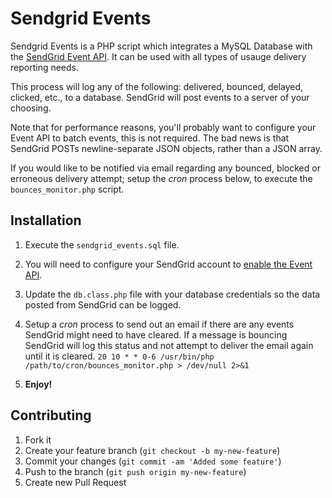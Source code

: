 # Sendgrid Events

Sendgrid Events is a PHP script which integrates a MySQL Database with the
[SendGrid Event API](http://docs.sendgrid.com/documentation/api/event-api/). It can be used with all types of usauge delivery reporting needs.

This process will log any of the following: delivered, bounced, delayed, clicked, etc., to a database. SendGrid will post events to a server of your choosing.

Note that for performance reasons, you'll probably want to configure your Event API to batch events, this is not required. The bad news is that SendGrid POSTs newline-separate JSON objects, rather than a JSON array.

If you would like to be notified via email regarding any bounced, blocked or erroneous delivery attempt; setup the _cron_ process below, to execute the ```bounces_monitor.php``` script.  


## Installation

1. Execute the ```sendgrid_events.sql``` file.

2. You will need to configure your SendGrid account to [enable the Event API](http://sendgrid.com/docs/API_Reference/Webhooks/event.html).

3. Update the ```db.class.php``` file with your database credentials so the data posted from SendGrid can be logged.

4. Setup a _cron_ process to send out an email if there are any events SendGrid might need to have cleared. If a message is bouncing SendGrid will log this status and not attempt to deliver the email again until it is cleared.
```20 10 * * 0-6 /usr/bin/php /path/to/cron/bounces_monitor.php > /dev/null 2>&1```


5. **Enjoy!**


## Contributing

1. Fork it
2. Create your feature branch (`git checkout -b my-new-feature`)
3. Commit your changes (`git commit -am 'Added some feature'`)
4. Push to the branch (`git push origin my-new-feature`)
5. Create new Pull Request
